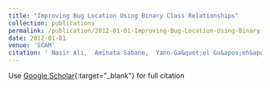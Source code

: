 ```yaml
---
title: "Improving Bug Location Using Binary Class Relationships"
collection: publications
permalink: /publication/2012-01-01-Improving-Bug-Location-Using-Binary-Class-Relationships
date: 2012-01-01
venue: 'SCAM'
citation: ' Nasir Ali,  Aminata Sabane,  Yann-Ga&quot;el Gu&apos;eh&apos;eneuc,  Giuliano Antoniol, &quot;Improving Bug Location Using Binary Class Relationships.&quot; SCAM, 2012.'
---
```

Use [Google Scholar](https://scholar.google.com/scholar?q=Improving+Bug+Location+Using+Binary+Class+Relationships){:target="_blank"} for full citation